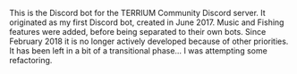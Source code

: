 This is the Discord bot for the TERRIUM Community Discord server. It originated as my first Discord bot, created in June 2017. Music and Fishing features were added, before being separated to their own bots. Since February 2018 it is no longer actively developed because of other priorities. It has been left in a bit of a transitional phase… I was attempting some refactoring.
